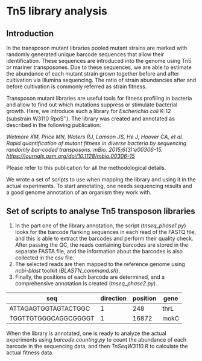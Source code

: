 # Tn5 library analysis
## Introduction

In the transposon mutant libraries pooled mutant strains are marked with randomly generated unique barcode sequences that allow their identification. These sequences are introduced into the genome using Tn5 or mariner transposones. Due to these sequences, we are able to estimate the abundance of each mutant strain grown together before and after cultivation via Illumina sequencing. The ratio of strain abundancies after and before cultivation is commonly referred as strain fitness.

Transposon mutant libraries are useful tools for fitness profiling in bacteria and allow to find out which mutations suppress or stimulate bacterial growth. Here, we introduce such a library for *Escherichia coli* K-12 (substrain W3110 RpoS<sup>+</sup>). The library was created and annotated as described in the following publication:

*Wetmore KM, Price MN, Waters RJ, Lamson JS, He J, Hoover CA, et al. Rapid quantification of mutant fitness in diverse bacteria by sequencing randomly bar-coded transposons. mBio. 2015;6(3):e00306-15.
https://journals.asm.org/doi/10.1128/mbio.00306-15*

Please refer to this publication for all the methodological details.

We wrote a set of scripts to use when mapping the library and using it in the actual experiments. To start annotating, one needs sequencing results and a good genome annotation of an organism they work with.

## Set of scripts to analyse Tn5 transposon libraries

1. In the part one of the library annotation, the script (*tnseq_phase1.py*) looks for the barcode flanking sequences in each read of the FASTQ file, and this is able to extract the barcodes and perform their quality check. After passing the QC, the reads containing barcodes are stored in the separate FASTA file, and the information about the barcodes is also collected in the csv file.
2. The selected reads are then mapped to the reference genome using *ncbi-blast* toolkit (*BLASTN_command.sh*).
3. Finally, the positions of each barcode are determined, and a comprehensive annotation is created (*tnseq_phase2.py*).

| seq | direction | position | gene |
| --- | --- | --- | --- |
| ATTAGAGTGGTAGTACTGGC | 1 | 248 | thrL |
| TGGTTGTGGGCAGGCGGGGT | 1 | 16872 | mokC |

When the library is annotated, one is ready to analyze the actual experiments using *barcode.counting.py* to count the abundance of each barcode in the sequencing data, and then *TnSeqW3110.R* to calculate the actual fitness data.

